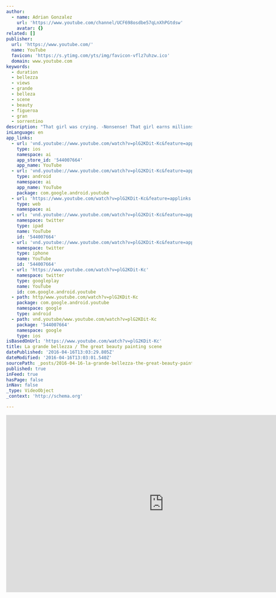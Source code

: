 ```yaml
---
author:
  - name: Adrian Gonzalez
    url: 'https://www.youtube.com/channel/UCF698osdbe57qLnXhPGtdsw'
    avatar: {}
related: []
publisher:
  url: 'https://www.youtube.com/'
  name: YouTube
  favicon: 'https://s.ytimg.com/yts/img/favicon-vflz7uhzw.ico'
  domain: www.youtube.com
keywords:
  - duration
  - bellezza
  - views
  - grande
  - belleza
  - scene
  - beauty
  - figueroa
  - gran
  - sorrentino
description: "That girl was crying. -Nonsense! That girl earns millions! This vibrant sequence, in addition to being a visually dazzling, has a depth, complexity, and tragedy to it that can only be experienced by viewing the film. It's one of many of its kind in the movie."
inLanguage: en
app_links:
  - url: 'vnd.youtube://www.youtube.com/watch?v=plG2KDit-Kc&feature=applinks'
    type: ios
    namespace: ai
    app_store_id: '544007664'
    app_name: YouTube
  - url: 'vnd.youtube://www.youtube.com/watch?v=plG2KDit-Kc&feature=applinks'
    type: android
    namespace: ai
    app_name: YouTube
    package: com.google.android.youtube
  - url: 'https://www.youtube.com/watch?v=plG2KDit-Kc&feature=applinks'
    type: web
    namespace: ai
  - url: 'vnd.youtube://www.youtube.com/watch?v=plG2KDit-Kc&feature=applinks'
    namespace: twitter
    type: ipad
    name: YouTube
    id: '544007664'
  - url: 'vnd.youtube://www.youtube.com/watch?v=plG2KDit-Kc&feature=applinks'
    namespace: twitter
    type: iphone
    name: YouTube
    id: '544007664'
  - url: 'https://www.youtube.com/watch?v=plG2KDit-Kc'
    namespace: twitter
    type: googleplay
    name: YouTube
    id: com.google.android.youtube
  - path: http/www.youtube.com/watch?v=plG2KDit-Kc
    package: com.google.android.youtube
    namespace: google
    type: android
  - path: vnd.youtube/www.youtube.com/watch?v=plG2KDit-Kc
    package: '544007664'
    namespace: google
    type: ios
isBasedOnUrl: 'https://www.youtube.com/watch?v=plG2KDit-Kc'
title: La grande bellezza / The great beauty painting scene
datePublished: '2016-04-16T13:03:29.805Z'
dateModified: '2016-04-16T13:03:01.540Z'
sourcePath: _posts/2016-04-16-la-grande-bellezza-the-great-beauty-painting-scene.md
published: true
inFeed: true
hasPage: false
inNav: false
_type: VideoObject
_context: 'http://schema.org'

---
```

<iframe src="https://cdn.embedly.com/widgets/media.html?src=https%3A%2F%2Fwww.youtube.com%2Fembed%2FplG2KDit-Kc%3Ffeature%3Doembed&amp;url=https%3A%2F%2Fwww.youtube.com%2Fwatch%3Fv%3DplG2KDit-Kc&amp;image=https%3A%2F%2Fi.ytimg.com%2Fvi%2FplG2KDit-Kc%2Fhqdefault.jpg&amp;key=b7d04c9b404c499eba89ee7072e1c4f7&amp;type=text%2Fhtml&amp;schema=youtube" width="854" height="480" scrolling="no" frameborder="0" allowfullscreen="allowfullscreen" style=""></iframe>